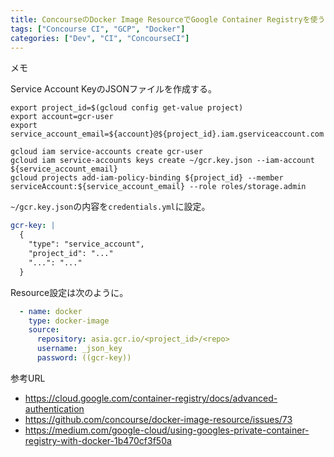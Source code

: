 ```yaml
---
title: ConcourseのDocker Image ResourceでGoogle Container Registryを使う
tags: ["Concourse CI", "GCP", "Docker"]
categories: ["Dev", "CI", "ConcourseCI"]
---
```


メモ

Service Account KeyのJSONファイルを作成する。

```
export project_id=$(gcloud config get-value project)
export account=gcr-user
export service_account_email=${account}@${project_id}.iam.gserviceaccount.com

gcloud iam service-accounts create gcr-user
gcloud iam service-accounts keys create ~/gcr.key.json --iam-account ${service_account_email}
gcloud projects add-iam-policy-binding ${project_id} --member serviceAccount:${service_account_email} --role roles/storage.admin
```

`~/gcr.key.json`の内容を`credentials.yml`に設定。


``` yml
gcr-key: |
  {
    "type": "service_account",
    "project_id": "..."
    "...": "..."
  }
```

Resource設定は次のように。

``` yml
  - name: docker
    type: docker-image
    source:
      repository: asia.gcr.io/<project_id>/<repo>
      username: _json_key
      password: ((gcr-key))
```


参考URL

* https://cloud.google.com/container-registry/docs/advanced-authentication
* https://github.com/concourse/docker-image-resource/issues/73
* https://medium.com/google-cloud/using-googles-private-container-registry-with-docker-1b470cf3f50a

